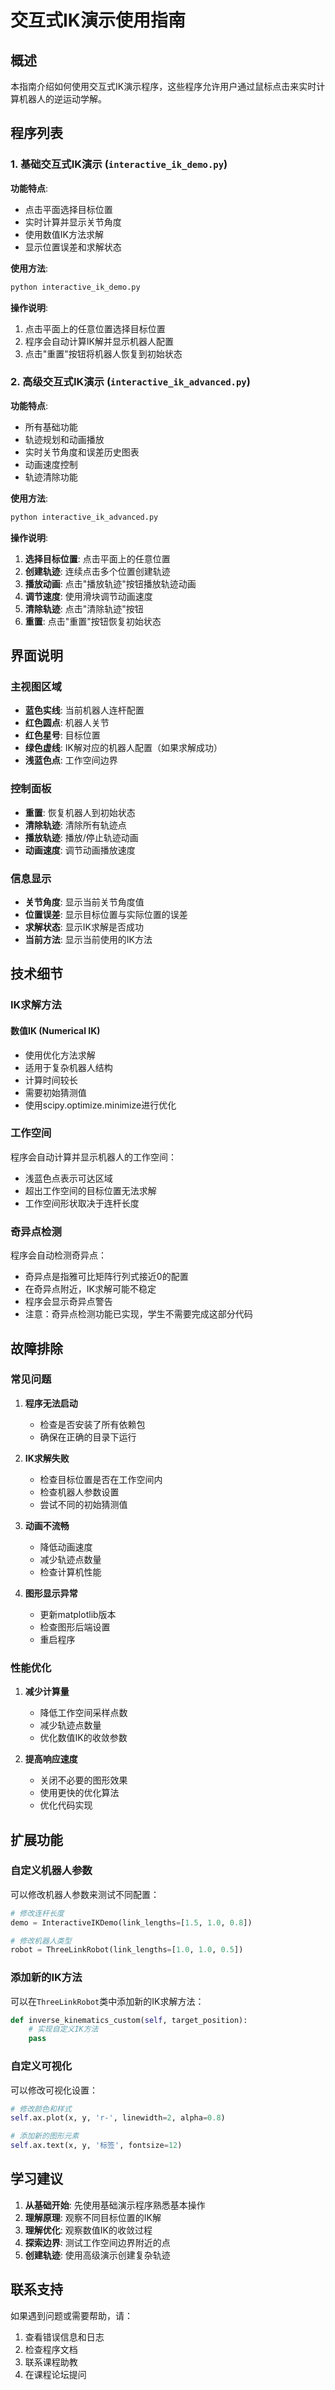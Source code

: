 # 交互式IK演示使用指南

## 概述

本指南介绍如何使用交互式IK演示程序，这些程序允许用户通过鼠标点击来实时计算机器人的逆运动学解。

## 程序列表

### 1. 基础交互式IK演示 (`interactive_ik_demo.py`)

**功能特点**:
- 点击平面选择目标位置
- 实时计算并显示关节角度
- 使用数值IK方法求解
- 显示位置误差和求解状态

**使用方法**:
```bash
python interactive_ik_demo.py
```

**操作说明**:
1. 点击平面上的任意位置选择目标位置
2. 程序会自动计算IK解并显示机器人配置
3. 点击"重置"按钮将机器人恢复到初始状态

### 2. 高级交互式IK演示 (`interactive_ik_advanced.py`)

**功能特点**:
- 所有基础功能
- 轨迹规划和动画播放
- 实时关节角度和误差历史图表
- 动画速度控制
- 轨迹清除功能

**使用方法**:
```bash
python interactive_ik_advanced.py
```

**操作说明**:
1. **选择目标位置**: 点击平面上的任意位置
2. **创建轨迹**: 连续点击多个位置创建轨迹
3. **播放动画**: 点击"播放轨迹"按钮播放轨迹动画
4. **调节速度**: 使用滑块调节动画速度
5. **清除轨迹**: 点击"清除轨迹"按钮
6. **重置**: 点击"重置"按钮恢复初始状态

## 界面说明

### 主视图区域
- **蓝色实线**: 当前机器人连杆配置
- **红色圆点**: 机器人关节
- **红色星号**: 目标位置
- **绿色虚线**: IK解对应的机器人配置（如果求解成功）
- **浅蓝色点**: 工作空间边界

### 控制面板
- **重置**: 恢复机器人到初始状态
- **清除轨迹**: 清除所有轨迹点
- **播放轨迹**: 播放/停止轨迹动画
- **动画速度**: 调节动画播放速度

### 信息显示
- **关节角度**: 显示当前关节角度值
- **位置误差**: 显示目标位置与实际位置的误差
- **求解状态**: 显示IK求解是否成功
- **当前方法**: 显示当前使用的IK方法

## 技术细节

### IK求解方法

#### 数值IK (Numerical IK)
- 使用优化方法求解
- 适用于复杂机器人结构
- 计算时间较长
- 需要初始猜测值
- 使用scipy.optimize.minimize进行优化

### 工作空间

程序会自动计算并显示机器人的工作空间：
- 浅蓝色点表示可达区域
- 超出工作空间的目标位置无法求解
- 工作空间形状取决于连杆长度

### 奇异点检测

程序会自动检测奇异点：
- 奇异点是指雅可比矩阵行列式接近0的配置
- 在奇异点附近，IK求解可能不稳定
- 程序会显示奇异点警告
- 注意：奇异点检测功能已实现，学生不需要完成这部分代码

## 故障排除

### 常见问题

1. **程序无法启动**
   - 检查是否安装了所有依赖包
   - 确保在正确的目录下运行

2. **IK求解失败**
   - 检查目标位置是否在工作空间内
   - 检查机器人参数设置
   - 尝试不同的初始猜测值

3. **动画不流畅**
   - 降低动画速度
   - 减少轨迹点数量
   - 检查计算机性能

4. **图形显示异常**
   - 更新matplotlib版本
   - 检查图形后端设置
   - 重启程序

### 性能优化

1. **减少计算量**
   - 降低工作空间采样点数
   - 减少轨迹点数量
   - 优化数值IK的收敛参数

2. **提高响应速度**
   - 关闭不必要的图形效果
   - 使用更快的优化算法
   - 优化代码实现

## 扩展功能

### 自定义机器人参数

可以修改机器人参数来测试不同配置：

```python
# 修改连杆长度
demo = InteractiveIKDemo(link_lengths=[1.5, 1.0, 0.8])

# 修改机器人类型
robot = ThreeLinkRobot(link_lengths=[1.0, 1.0, 0.5])
```

### 添加新的IK方法

可以在`ThreeLinkRobot`类中添加新的IK求解方法：

```python
def inverse_kinematics_custom(self, target_position):
    # 实现自定义IK方法
    pass
```

### 自定义可视化

可以修改可视化设置：

```python
# 修改颜色和样式
self.ax.plot(x, y, 'r-', linewidth=2, alpha=0.8)

# 添加新的图形元素
self.ax.text(x, y, '标签', fontsize=12)
```

## 学习建议

1. **从基础开始**: 先使用基础演示程序熟悉基本操作
2. **理解原理**: 观察不同目标位置的IK解
3. **理解优化**: 观察数值IK的收敛过程
4. **探索边界**: 测试工作空间边界附近的点
5. **创建轨迹**: 使用高级演示创建复杂轨迹

## 联系支持

如果遇到问题或需要帮助，请：
1. 查看错误信息和日志
2. 检查程序文档
3. 联系课程助教
4. 在课程论坛提问 